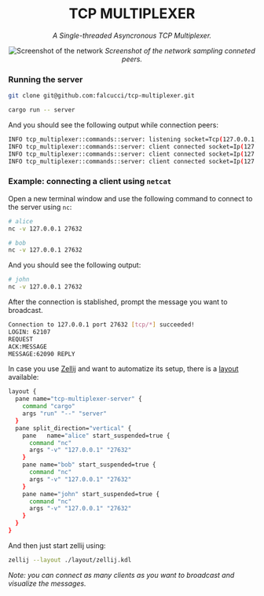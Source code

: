 <div align="center">

# TCP MULTIPLEXER

_A Single-threaded Asyncronous TCP Multiplexer._

</div>

<div align="center">
    <img src="https://github.com/user-attachments/assets/ec69466a-696a-440f-a3d2-09b702213e9e" alt="Screenshot of the network">
    <em>Screenshot of the network sampling conneted peers.</em>
</div>

### Running the server

```bash
git clone git@github.com:falcucci/tcp-multiplexer.git
```

```bash
cargo run -- server
```

And you should see the following output while connection peers:

```bash
INFO tcp_multiplexer::commands::server: listening socket=Tcp(127.0.0.1, 27632)
INFO tcp_multiplexer::commands::server: client connected socket=Ip(127.0.0.1:62008)
INFO tcp_multiplexer::commands::server: client connected socket=Ip(127.0.0.1:62009)
INFO tcp_multiplexer::commands::server: client connected socket=Ip(127.0.0.1:62010)
```

### Example: connecting a client using `netcat`

Open a new terminal window and use the following command to connect to the server using `nc`:

```bash
# alice
nc -v 127.0.0.1 27632
```

```bash
# bob
nc -v 127.0.0.1 27632
```

And you should see the following output:

```bash
# john
nc -v 127.0.0.1 27632
```

After the connection is stablished, prompt the message you want to broadcast.

```bash
Connection to 127.0.0.1 port 27632 [tcp/*] succeeded!
LOGIN: 62107
REQUEST
ACK:MESSAGE
MESSAGE:62090 REPLY
```

In case you use [Zellij](https://zellij.dev/documentation/overview) and want to automatize its setup, there is a [layout](./layout/zellij.kdl) available:

```bash
layout {
  pane name="tcp-multiplexer-server" {
    command "cargo"
    args "run" "--" "server"
  }
  pane split_direction="vertical" {
    pane   name="alice" start_suspended=true {
      command "nc"
      args "-v" "127.0.0.1" "27632"
    }
    pane name="bob" start_suspended=true {
      command "nc"
      args "-v" "127.0.0.1" "27632"
    }
    pane name="john" start_suspended=true {
      command "nc"
      args "-v" "127.0.0.1" "27632"
    }
  }
}
```

And then just start zellij using:

```bash
zellij --layout ./layout/zellij.kdl
```

_Note: you can connect as many clients as you want to broadcast and visualize the messages._
